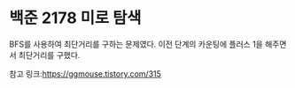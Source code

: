 # 백준 2178 미로 탐색

BFS를 사용하여 최단거리를 구하는 문제였다. 이전 단계의 카운팅에 플러스 1을 해주면서 최단거리를 구했다.<br>

참고 링크:https://ggmouse.tistory.com/315
